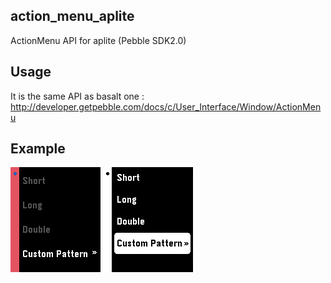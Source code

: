 ## action_menu_aplite

ActionMenu API for aplite (Pebble SDK2.0)

## Usage

It is the same API as basalt one : http://developer.getpebble.com/docs/c/User_Interface/Window/ActionMenu

## Example

![example-basalt](example-basalt.png) ![example-aplite](example-aplite.png)

